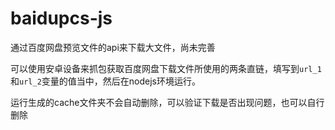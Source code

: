 # baidupcs-js
通过百度网盘预览文件的api来下载大文件，尚未完善

可以使用安卓设备来抓包获取百度网盘下载文件所使用的两条直链，填写到`url_1`和`url_2`变量的值当中，然后在nodejs环境运行。

运行生成的cache文件夹不会自动删除，可以验证下载是否出现问题，也可以自行删除
